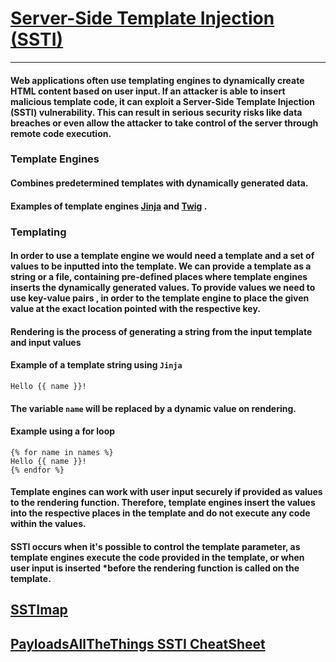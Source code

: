 # [Server-Side Template Injection (SSTI)](https://owasp.org/www-project-web-security-testing-guide/v41/4-Web_Application_Security_Testing/07-Input_Validation_Testing/18-Testing_for_Server_Side_Template_Injection)
***
#### Web applications often use templating engines to dynamically create HTML content based on user input. If an attacker is able to insert malicious template code, it can exploit a Server-Side Template Injection (SSTI) vulnerability. This can result in serious security risks like data breaches or even allow the attacker to take control of the server through remote code execution.
### Template Engines
#### Combines predetermined templates with dynamically generated data.
#### Examples of template engines [Jinja](https://jinja.palletsprojects.com/en/3.1.x/) and [Twig](https://twig.symfony.com/) .

### Templating
#### In order to use a template engine we would need a template and a set of values to be inputted into the template. We can provide a template as a string or a file, containing pre-defined places where template engines inserts the dynamically generated values. To provide values we need to use key-value pairs , in order to the template engine to place the given value at the exact location pointed with the respective key.
#### Rendering is the process of generating a string from the input template and input values
#### Example of a template string using `Jinja`
```jinja2
Hello {{ name }}!
```

#### The variable `name` will be replaced by a dynamic value on rendering.

#### Example using a for loop 
```jinja2
{% for name in names %}
Hello {{ name }}!
{% endfor %}
```

#### Template engines can work with user input securely if provided as values to the rendering function. Therefore, template engines insert the values into the respective places in the template and do not execute any code within the values.
#### SSTI occurs when it's possible to control the template parameter, as template engines execute the code provided in the template, or when user input is inserted ***before** the rendering function is called on the template.


## [SSTImap](https://github.com/vladko312/SSTImap)
## [PayloadsAllTheThings SSTI CheatSheet](https://github.com/swisskyrepo/PayloadsAllTheThings/blob/master/Server%20Side%20Template%20Injection/README.md)